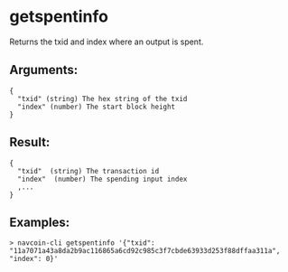 # getspentinfo

Returns the txid and index where an output is spent.

## Arguments:
    {
      "txid" (string) The hex string of the txid
      "index" (number) The start block height
    }

## Result:
    {
      "txid"  (string) The transaction id
      "index"  (number) The spending input index
      ,...
    }

## Examples:
    > navcoin-cli getspentinfo '{"txid": "11a7071a43a8da2b9ac116865a6cd92c985c3f7cbde63933d253f88dffaa311a", "index": 0}'